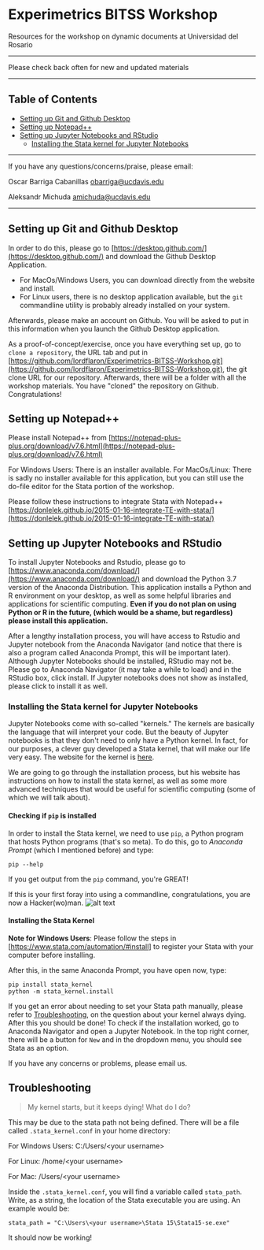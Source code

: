 # Experimetrics BITSS Workshop
Resources for the workshop on dynamic documents at Universidad del Rosario

---

Please check back often for new and updated materials

---
## Table of Contents

- [Setting up Git and Github Desktop](#Setting-up-Git-and-Github-Desktop)
- [Setting up Notepad++](#Setting-up-Notepad\+\+)
- [Setting up Jupyter Notebooks and RStudio](#Setting-up-Jupyter-Notebooks-and-RStudio)
  - [Installing the Stata kernel for Jupyter Notebooks](#Installing-the-Stata-kernel-for-Jupyter-Notebooks)

---
If you have any questions/concerns/praise, please email:

Oscar Barriga Cabanillas
obarriga@ucdavis.edu

Aleksandr Michuda
amichuda@ucdavis.edu


---

## Setting up Git and Github Desktop

In order to do this, please go to [https://desktop.github.com/](https://desktop.github.com/) and download the Github Desktop Application.

- For MacOs/Windows Users, you can download directly from the website and install.
- For Linux users, there is no desktop application available, but the ```git``` commandline utility is probably already installed on your system.

Afterwards, please make an account on Github. You will be asked to put in this information when you launch the Github Desktop application.

As a proof-of-concept/exercise, once you have everything set up, go to ```clone a repository```, the URL tab and put in [https://github.com/lordflaron/Experimetrics-BITSS-Workshop.git](https://github.com/lordflaron/Experimetrics-BITSS-Workshop.git), the git clone URL for our repository. Afterwards, there will be a folder with all the workshop materials. You have "cloned" the repository on Github. Congratulations! 

## Setting up Notepad++ 

Please install Notepad++ from [https://notepad-plus-plus.org/download/v7.6.html](https://notepad-plus-plus.org/download/v7.6.html)

For Windows Users: There is an installer available.
For MacOs/Linux: There is sadly no installer available for this application, but you can still use the do-file editor for the Stata portion of the workshop.

Please follow these instructions to integrate Stata with Notepad++
[https://donlelek.github.io/2015-01-16-integrate-TE-with-stata/](https://donlelek.github.io/2015-01-16-integrate-TE-with-stata/)


## Setting up Jupyter Notebooks and RStudio

To install Jupyter Notebooks and Rstudio, please go to [https://www.anaconda.com/download/](https://www.anaconda.com/download/) and download the Python 3.7 version of the Anaconda Distribution. This application installs a Python and R environment on your desktop, as well as some helpful libraries and applications for scientific computing. **Even if you do not plan on using Python or R in the future, (which would be a shame, but regardless) please install this application.** 


After a lengthy installation process, you will have access to Rstudio and Jupyter notebook from the Anaconda Navigator (and notice that there is also a program called Anaconda Prompt, this will be important later). Although Jupyter Notebooks should be installed, RStudio may not be. Please go to Anaconda Navigator (it may take a while to load) and in the RStudio box, click install. If Jupyter notebooks does not show as installed, please click to install it as well.

### Installing the Stata kernel for Jupyter Notebooks

Jupyter Notebooks come with so-called "kernels." The kernels are basically the language that will interpret your code. But the beauty of Jupyter notebooks is that they don't need to only have a Python kernel. In fact, for our purposes, a clever guy developed a Stata kernel, that will make our life very easy. The website for the kernel is [here](https://kylebarron.github.io/stata_kernel/). 

We are going to go through the installation process, but his website has instructions on how to install the stata kernel, as well as some more advanced techniques that would be useful for scientific computing (some of which we will talk about).

#### Checking if ```pip``` is installed

In order to install the Stata kernel, we need to use ```pip```, a Python program that hosts Python programs (that's so meta). To do this, go to *Anaconda Prompt* (which I mentioned before) and type:

``` 
pip --help
```

If you get output from the ```pip``` command, you're GREAT!

If this is your first foray into using a commandline, congratulations, you are now a Hacker(wo)man.
![alt text](http://peroty.com/blog/wp-content/uploads/2015/06/HACKERMAN.png "You did it!")

#### Installing the Stata Kernel

**Note for Windows Users**: Please follow the steps in [https://www.stata.com/automation/#install] to register your Stata with your computer before installing. 

After this, in the same Anaconda Prompt, you have open now, type:

```
pip install stata_kernel
python -m stata_kernel.install
```

If you get an error about needing to set your Stata path manually, please refer to [Troubleshooting](#Troubleshooting), on the question about your kernel always dying. After this you should be done! To check if the installation worked, go to Anaconda Navigator and open a Jupyter Notebook. In the top right corner, there will be a button for ```New``` and in the dropdown menu, you should see Stata as an option.

If you have any concerns or problems, please email us.

## Troubleshooting

> My kernel starts, but it keeps dying! What do I do?

This may be due to the stata path not being defined. There will be a file called ```.stata_kernel.conf``` in your home directory:

For Windows Users: C:/Users/\<your username\>

For Linux: /home/\<your username\>

For Mac: /Users/\<your username\>

Inside the ```.stata_kernel.conf```, you will find a variable called ```stata_path```. Write, as a string, the location of the Stata executable you are using. An example would be:

```
stata_path = "C:\Users\<your username>\Stata 15\Stata15-se.exe"
```

It should now be working!



  
